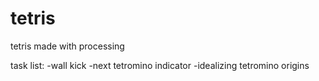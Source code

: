 # tetris
tetris made with processing

task list:
-wall kick
-next tetromino indicator
-idealizing tetromino origins
